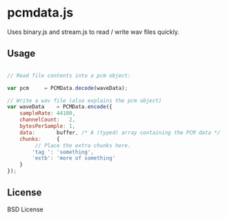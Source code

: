 # pcmdata.js

Uses binary.js and stream.js to read / write wav files quickly.

## Usage

```javascript

// Read file contents into a pcm object:

var	pcm		= PCMData.decode(waveData);

// Write a wav file (also explains the pcm object)
var	waveData	= PCMData.encode({
	sampleRate:	44100,
	channelCount:	2,
	bytesPerSample:	1,
	data:		buffer, /* A (typed) array containing the PCM data */
	chunks:		{
		 // Place the extra chunks here.
		'tag ':	'something',
		'extb': 'more of something'
	}
});

```

## License

BSD License
